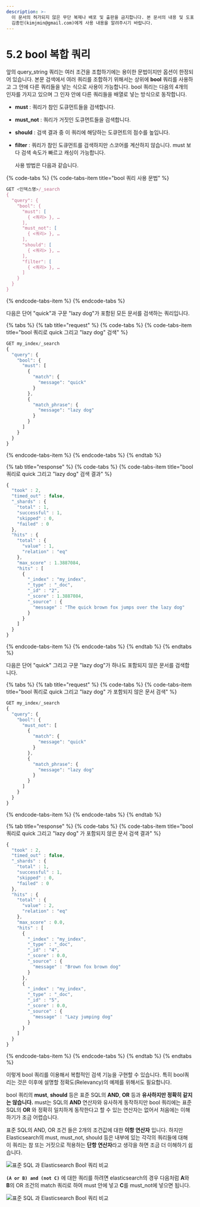 ```yaml
---
description: >-
  이 문서의 허가되지 않은 무단 복제나 배포 및 출판을 금지합니다. 본 문서의 내용 및 도표 등을 인용하고자 하는 경우 출처를 명시하고
  김종민(kimjmin@gmail.com)에게 사용 내용을 알려주시기 바랍니다.
---
```


# 5.2 bool 복합 쿼리

  앞의 query\_string 쿼리는 여러 조건을 조합하기에는 용이한 문법이지만 옵션이 한정되어 있습니다. 본문 검색에서 여러 쿼리를 조합하기 위해서는 상위에 **bool** 쿼리를 사용하고 그 안에 다른 쿼리들을 넣는 식으로 사용이 가능합니다. bool 쿼리는 다음의 4개의 인자를 가지고 있으며 그 인자 안에 다른 쿼리들을 배열로 넣는 방식으로 동작합니다.

* **must** : 쿼리가 참인 도큐먼트들을 검색합니다. 
* **must\_not** : 쿼리가 거짓인 도큐먼트들을 검색합니다. 
* **should** : 검색 결과 중 이 쿼리에 해당하는 도큐먼트의 점수를 높입니다. 
* **filter** : 쿼리가 참인 도큐먼트를 검색하지만 스코어를 계산하지 않습니다. must 보다 검색 속도가 빠르고 캐싱이 가능합니다.

  사용 방법은 다음과 같습니다.

{% code-tabs %}
{% code-tabs-item title="bool 쿼리 사용 문법" %}
```javascript
GET <인덱스명>/_search
{
  "query": {
    "bool": {
      "must": [
        { <쿼리> }, …
      ],
      "must_not": [
        { <쿼리> }, …
      ],
      "should": [
        { <쿼리> }, …
      ],
      "filter": [
        { <쿼리> }, …
      ]
    }
  }
}
```
{% endcode-tabs-item %}
{% endcode-tabs %}

다음은 단어 "quick"과 구문 "lazy dog"가 포함된 모든 문서를 검색하는 쿼리입니다.

{% tabs %}
{% tab title="request" %}
{% code-tabs %}
{% code-tabs-item title="bool 쿼리로 quick 그리고 \"lazy dog\" 검색" %}
```javascript
GET my_index/_search
{
  "query": {
    "bool": {
      "must": [
        {
          "match": {
            "message": "quick"
          }
        },
        {
          "match_phrase": {
            "message": "lazy dog"
          }
        }
      ]
    }
  }
}
```
{% endcode-tabs-item %}
{% endcode-tabs %}
{% endtab %}

{% tab title="response" %}
{% code-tabs %}
{% code-tabs-item title="bool 쿼리로 quick 그리고 \"lazy dog\" 검색 결과" %}
```javascript
{
  "took" : 2,
  "timed_out" : false,
  "_shards" : {
    "total" : 1,
    "successful" : 1,
    "skipped" : 0,
    "failed" : 0
  },
  "hits" : {
    "total" : {
      "value" : 1,
      "relation" : "eq"
    },
    "max_score" : 1.3887084,
    "hits" : [
      {
        "_index" : "my_index",
        "_type" : "_doc",
        "_id" : "2",
        "_score" : 1.3887084,
        "_source" : {
          "message" : "The quick brown fox jumps over the lazy dog"
        }
      }
    ]
  }
}
```
{% endcode-tabs-item %}
{% endcode-tabs %}
{% endtab %}
{% endtabs %}

  다음은 단어 "quick" 그리고 구문 "lazy dog"가 하나도 포함되지 않은 문서를 검색합니다.

{% tabs %}
{% tab title="request" %}
{% code-tabs %}
{% code-tabs-item title="bool 쿼리로 quick 그리고 \"lazy dog\" 가 포함되지 않은 문서 검색" %}
```javascript
GET my_index/_search
{
  "query": {
    "bool": {
      "must_not": [
        {
          "match": {
            "message": "quick"
          }
        },
        {
          "match_phrase": {
            "message": "lazy dog"
          }
        }
      ]
    }
  }
}
```
{% endcode-tabs-item %}
{% endcode-tabs %}
{% endtab %}

{% tab title="response" %}
{% code-tabs %}
{% code-tabs-item title="bool 쿼리로 quick 그리고 \"lazy dog\" 가 포함되지 않은 문서 검색 결과" %}
```javascript
{
  "took" : 2,
  "timed_out" : false,
  "_shards" : {
    "total" : 1,
    "successful" : 1,
    "skipped" : 0,
    "failed" : 0
  },
  "hits" : {
    "total" : {
      "value" : 2,
      "relation" : "eq"
    },
    "max_score" : 0.0,
    "hits" : [
      {
        "_index" : "my_index",
        "_type" : "_doc",
        "_id" : "4",
        "_score" : 0.0,
        "_source" : {
          "message" : "Brown fox brown dog"
        }
      },
      {
        "_index" : "my_index",
        "_type" : "_doc",
        "_id" : "5",
        "_score" : 0.0,
        "_source" : {
          "message" : "Lazy jumping dog"
        }
      }
    ]
  }
}
```
{% endcode-tabs-item %}
{% endcode-tabs %}
{% endtab %}
{% endtabs %}

  이렇게 bool 쿼리를 이용해서 복합적인 검색 기능을 구현할 수 있습니다. 특히 bool쿼리는 것은 이후에 설명할 정확도\(Relevancy\)의 예제를 위해서도 필요합니다.

  bool 쿼리의 **must**, **should** 등은 표준 SQL의 **AND**, **OR** 등과 **유사하지만 정확히 같지는 않습니다.** must는 SQL의 **AND** 연산자와 유사하게 동작하지만 bool 쿼리에는 표준 SQL의 **OR** 와 정확히 일치하게 동작한다고 할 수 있는 연산자는 없어서 처음에는 이해하기가 조금 어렵습니다.

  표준 SQL의 AND, OR 조건 들은 2개의 조건값에 대한 **이항 연산자** 입니다. 하지만 Elasticsearch의 must, must\_not, should 등은 내부에 있는 각각의 쿼리들에 대해 이 쿼리는 참 또는 거짓으로 적용하는 **단항 연산자**라고 생각을 하면 조금 더 이해하기 쉽습니다.

![&#xD45C;&#xC900; SQL &#xACFC; Elasticsearch Bool &#xCFFC;&#xB9AC; &#xBE44;&#xAD50;](../.gitbook/assets/5.2-01.png)

  **`(A or B) and (not C)`** 에 대한 쿼리를 하려면 elasticsearch의 경우 다음처럼 **A**와 **B**의 OR 조건의 match 쿼리로 하여 must 안에 넣고 **C**를 must\_not에 넣으면 됩니다.

![&#xD45C;&#xC900; SQL &#xACFC; Elasticsearch Bool &#xCFFC;&#xB9AC; &#xBE44;&#xAD50;](../.gitbook/assets/5.2-02.png)

